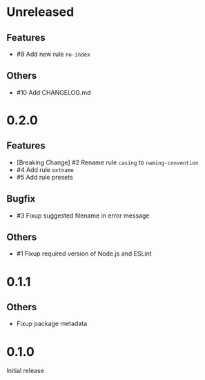 # Unreleased
## Features
* #9 Add new rule `no-index`

## Others
* #10 Add CHANGELOG.md

# 0.2.0
## Features
* [Breaking Change] #2 Rename rule `casing` to `naming-convention`
* #4 Add rule `extname`
* #5 Add rule presets

## Bugfix
* #3 Fixup suggested filename in error message

## Others
* #1 Fixup required version of Node.js and ESLint

# 0.1.1
## Others
* Fixup package metadata

# 0.1.0
Initial release
